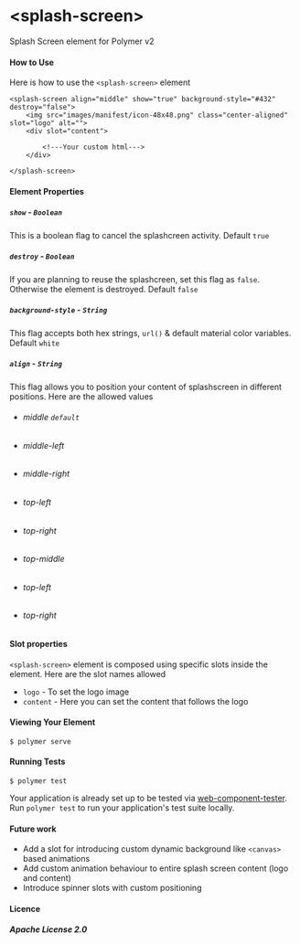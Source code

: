 # \<splash-screen\>

Splash Screen element for Polymer v2 

#### How to Use

Here is how to use the `<splash-screen>` element

`````
<splash-screen align="middle" show="true" background-style="#432" destroy="false">
    <img src="images/manifest/icon-48x48.png" class="center-aligned" slot="logo" alt="">
    <div slot="content">

        <!---Your custom html--->
    </div>

</splash-screen>
`````

#### Element Properties
##### `show` - `Boolean`

This is a boolean flag to cancel the splashcreen activity. Default `true`


##### `destroy` - `Boolean`

If you are planning to reuse the splashcreen, set this flag as `false`. Otherwise the element is destroyed. Default `false`


##### `background-style` - `String`

This flag accepts both hex strings, `url()` & default material color variables. Default `white`

##### `align` - `String`

This flag allows you to position your content of splashscreen in different positions. Here are the allowed values
- ###### middle `default`
- ###### middle-left
- ###### middle-right
- ###### top-left
- ###### top-right
- ###### top-middle
- ###### top-left
- ###### top-right


#### Slot properties

`<splash-screen>` element is composed using specific slots inside the element. Here are the slot names allowed
- `logo` - To set the logo image
- `content` - Here you can set the content that follows the logo

#### Viewing Your Element

```
$ polymer serve
```

#### Running Tests

```
$ polymer test
```

Your application is already set up to be tested via [web-component-tester](https://github.com/Polymer/web-component-tester). Run `polymer test` to run your application's test suite locally.


#### Future work
- Add a slot for introducing custom dynamic background like `<canvas>` based animations
- Add custom animation behaviour to entire splash screen content (logo and content)
- Introduce spinner slots with custom positioning


#### Licence
##### Apache License 2.0
